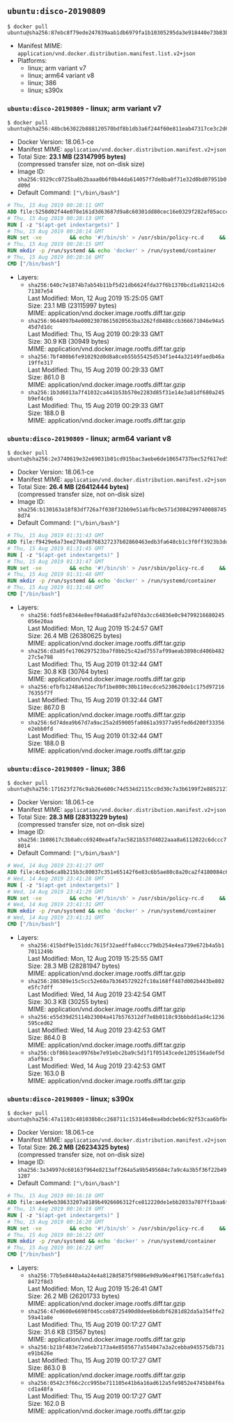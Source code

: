 ## `ubuntu:disco-20190809`

```console
$ docker pull ubuntu@sha256:87ebc8f79ede247039aab1db6979fa1b10305295da3e918440e73b83b0772ace
```

-	Manifest MIME: `application/vnd.docker.distribution.manifest.list.v2+json`
-	Platforms:
	-	linux; arm variant v7
	-	linux; arm64 variant v8
	-	linux; 386
	-	linux; s390x

### `ubuntu:disco-20190809` - linux; arm variant v7

```console
$ docker pull ubuntu@sha256:48bcb63022b888120570bdf8b1db3a6f244f60e811eab47317ce3c2d6c5a6c9f
```

-	Docker Version: 18.06.1-ce
-	Manifest MIME: `application/vnd.docker.distribution.manifest.v2+json`
-	Total Size: **23.1 MB (23147995 bytes)**  
	(compressed transfer size, not on-disk size)
-	Image ID: `sha256:9329cc0725ba8b2baaa0b6f0b44da614057f7de8ba0f71e32d0bd07951b0d09d`
-	Default Command: `["\/bin\/bash"]`

```dockerfile
# Thu, 15 Aug 2019 00:28:11 GMT
ADD file:5258d02f44e078e161d3d63687d9a8c60301dd80cec16e0329f282af05acccc7 in / 
# Thu, 15 Aug 2019 00:28:13 GMT
RUN [ -z "$(apt-get indextargets)" ]
# Thu, 15 Aug 2019 00:28:14 GMT
RUN set -xe 		&& echo '#!/bin/sh' > /usr/sbin/policy-rc.d 	&& echo 'exit 101' >> /usr/sbin/policy-rc.d 	&& chmod +x /usr/sbin/policy-rc.d 		&& dpkg-divert --local --rename --add /sbin/initctl 	&& cp -a /usr/sbin/policy-rc.d /sbin/initctl 	&& sed -i 's/^exit.*/exit 0/' /sbin/initctl 		&& echo 'force-unsafe-io' > /etc/dpkg/dpkg.cfg.d/docker-apt-speedup 		&& echo 'DPkg::Post-Invoke { "rm -f /var/cache/apt/archives/*.deb /var/cache/apt/archives/partial/*.deb /var/cache/apt/*.bin || true"; };' > /etc/apt/apt.conf.d/docker-clean 	&& echo 'APT::Update::Post-Invoke { "rm -f /var/cache/apt/archives/*.deb /var/cache/apt/archives/partial/*.deb /var/cache/apt/*.bin || true"; };' >> /etc/apt/apt.conf.d/docker-clean 	&& echo 'Dir::Cache::pkgcache ""; Dir::Cache::srcpkgcache "";' >> /etc/apt/apt.conf.d/docker-clean 		&& echo 'Acquire::Languages "none";' > /etc/apt/apt.conf.d/docker-no-languages 		&& echo 'Acquire::GzipIndexes "true"; Acquire::CompressionTypes::Order:: "gz";' > /etc/apt/apt.conf.d/docker-gzip-indexes 		&& echo 'Apt::AutoRemove::SuggestsImportant "false";' > /etc/apt/apt.conf.d/docker-autoremove-suggests
# Thu, 15 Aug 2019 00:28:15 GMT
RUN mkdir -p /run/systemd && echo 'docker' > /run/systemd/container
# Thu, 15 Aug 2019 00:28:16 GMT
CMD ["/bin/bash"]
```

-	Layers:
	-	`sha256:640c7e1874b7ab54b11bf5d21db6624fda37f6b1370bcd1a921142c671387e54`  
		Last Modified: Mon, 12 Aug 2019 15:25:05 GMT  
		Size: 23.1 MB (23115997 bytes)  
		MIME: application/vnd.docker.image.rootfs.diff.tar.gzip
	-	`sha256:9644097b4e00023078615020563ba3262fd8488ccb366671046e94a545d7d1dc`  
		Last Modified: Thu, 15 Aug 2019 00:29:33 GMT  
		Size: 30.9 KB (30949 bytes)  
		MIME: application/vnd.docker.image.rootfs.diff.tar.gzip
	-	`sha256:7bf400b6fe910292d0d8a8ceb55b55425d534f1e44a32149faedb46a19ffe317`  
		Last Modified: Thu, 15 Aug 2019 00:29:33 GMT  
		Size: 861.0 B  
		MIME: application/vnd.docker.image.rootfs.diff.tar.gzip
	-	`sha256:1b3d6013a7f41032ca441b53b570e2283d85f31e14e3a81df680a245b9ef4cb6`  
		Last Modified: Thu, 15 Aug 2019 00:29:33 GMT  
		Size: 188.0 B  
		MIME: application/vnd.docker.image.rootfs.diff.tar.gzip

### `ubuntu:disco-20190809` - linux; arm64 variant v8

```console
$ docker pull ubuntu@sha256:2e3740619e32e69031b01cd915bac3aebe6de10654737bec52f617ed56df7760
```

-	Docker Version: 18.06.1-ce
-	Manifest MIME: `application/vnd.docker.distribution.manifest.v2+json`
-	Total Size: **26.4 MB (26412444 bytes)**  
	(compressed transfer size, not on-disk size)
-	Image ID: `sha256:b130163a18f83df726a7f038f32bb9e51abfbc0e571d30842997400887458d74`
-	Default Command: `["\/bin\/bash"]`

```dockerfile
# Thu, 15 Aug 2019 01:31:43 GMT
ADD file:f9429e6a73ee270ad8768327237b02860463edb3fa648cb1c3f0ff3923b3dd83 in / 
# Thu, 15 Aug 2019 01:31:45 GMT
RUN [ -z "$(apt-get indextargets)" ]
# Thu, 15 Aug 2019 01:31:47 GMT
RUN set -xe 		&& echo '#!/bin/sh' > /usr/sbin/policy-rc.d 	&& echo 'exit 101' >> /usr/sbin/policy-rc.d 	&& chmod +x /usr/sbin/policy-rc.d 		&& dpkg-divert --local --rename --add /sbin/initctl 	&& cp -a /usr/sbin/policy-rc.d /sbin/initctl 	&& sed -i 's/^exit.*/exit 0/' /sbin/initctl 		&& echo 'force-unsafe-io' > /etc/dpkg/dpkg.cfg.d/docker-apt-speedup 		&& echo 'DPkg::Post-Invoke { "rm -f /var/cache/apt/archives/*.deb /var/cache/apt/archives/partial/*.deb /var/cache/apt/*.bin || true"; };' > /etc/apt/apt.conf.d/docker-clean 	&& echo 'APT::Update::Post-Invoke { "rm -f /var/cache/apt/archives/*.deb /var/cache/apt/archives/partial/*.deb /var/cache/apt/*.bin || true"; };' >> /etc/apt/apt.conf.d/docker-clean 	&& echo 'Dir::Cache::pkgcache ""; Dir::Cache::srcpkgcache "";' >> /etc/apt/apt.conf.d/docker-clean 		&& echo 'Acquire::Languages "none";' > /etc/apt/apt.conf.d/docker-no-languages 		&& echo 'Acquire::GzipIndexes "true"; Acquire::CompressionTypes::Order:: "gz";' > /etc/apt/apt.conf.d/docker-gzip-indexes 		&& echo 'Apt::AutoRemove::SuggestsImportant "false";' > /etc/apt/apt.conf.d/docker-autoremove-suggests
# Thu, 15 Aug 2019 01:31:48 GMT
RUN mkdir -p /run/systemd && echo 'docker' > /run/systemd/container
# Thu, 15 Aug 2019 01:31:48 GMT
CMD ["/bin/bash"]
```

-	Layers:
	-	`sha256:fdd5fe8344e8eef04a6ad8fa2af07da3cc64836e0c94799216680245056e20aa`  
		Last Modified: Mon, 12 Aug 2019 15:24:57 GMT  
		Size: 26.4 MB (26380625 bytes)  
		MIME: application/vnd.docker.image.rootfs.diff.tar.gzip
	-	`sha256:d3a85fe1706297523ba7f8bb25c42ad7557af99aeab3898cd406b48227c5e798`  
		Last Modified: Thu, 15 Aug 2019 01:32:44 GMT  
		Size: 30.8 KB (30764 bytes)  
		MIME: application/vnd.docker.image.rootfs.diff.tar.gzip
	-	`sha256:efbfb1248a612ec7bf1be800c30b110ecdce5230620de1c175d9721676355f7f`  
		Last Modified: Thu, 15 Aug 2019 01:32:44 GMT  
		Size: 867.0 B  
		MIME: application/vnd.docker.image.rootfs.diff.tar.gzip
	-	`sha256:6d74dea9b67d7a9ac25a2d59005fa0861a39377a95fed6d200f33356e2ebb0fd`  
		Last Modified: Thu, 15 Aug 2019 01:32:44 GMT  
		Size: 188.0 B  
		MIME: application/vnd.docker.image.rootfs.diff.tar.gzip

### `ubuntu:disco-20190809` - linux; 386

```console
$ docker pull ubuntu@sha256:171623f276c9ab26e600c74d534d2115cc0d30c7a3b6199f2e8852127d1a1b56
```

-	Docker Version: 18.06.1-ce
-	Manifest MIME: `application/vnd.docker.distribution.manifest.v2+json`
-	Total Size: **28.3 MB (28313229 bytes)**  
	(compressed transfer size, not on-disk size)
-	Image ID: `sha256:1b08617c3b0a0cc69240ea4fa7ac5821b537d4022aaa8a6112022c6dccc78014`
-	Default Command: `["\/bin\/bash"]`

```dockerfile
# Wed, 14 Aug 2019 23:41:27 GMT
ADD file:4c63e6ca8b215b3c80037c351e65142f6e83c6b5ae80c8a20ca2f4180084c66f in / 
# Wed, 14 Aug 2019 23:41:28 GMT
RUN [ -z "$(apt-get indextargets)" ]
# Wed, 14 Aug 2019 23:41:29 GMT
RUN set -xe 		&& echo '#!/bin/sh' > /usr/sbin/policy-rc.d 	&& echo 'exit 101' >> /usr/sbin/policy-rc.d 	&& chmod +x /usr/sbin/policy-rc.d 		&& dpkg-divert --local --rename --add /sbin/initctl 	&& cp -a /usr/sbin/policy-rc.d /sbin/initctl 	&& sed -i 's/^exit.*/exit 0/' /sbin/initctl 		&& echo 'force-unsafe-io' > /etc/dpkg/dpkg.cfg.d/docker-apt-speedup 		&& echo 'DPkg::Post-Invoke { "rm -f /var/cache/apt/archives/*.deb /var/cache/apt/archives/partial/*.deb /var/cache/apt/*.bin || true"; };' > /etc/apt/apt.conf.d/docker-clean 	&& echo 'APT::Update::Post-Invoke { "rm -f /var/cache/apt/archives/*.deb /var/cache/apt/archives/partial/*.deb /var/cache/apt/*.bin || true"; };' >> /etc/apt/apt.conf.d/docker-clean 	&& echo 'Dir::Cache::pkgcache ""; Dir::Cache::srcpkgcache "";' >> /etc/apt/apt.conf.d/docker-clean 		&& echo 'Acquire::Languages "none";' > /etc/apt/apt.conf.d/docker-no-languages 		&& echo 'Acquire::GzipIndexes "true"; Acquire::CompressionTypes::Order:: "gz";' > /etc/apt/apt.conf.d/docker-gzip-indexes 		&& echo 'Apt::AutoRemove::SuggestsImportant "false";' > /etc/apt/apt.conf.d/docker-autoremove-suggests
# Wed, 14 Aug 2019 23:41:31 GMT
RUN mkdir -p /run/systemd && echo 'docker' > /run/systemd/container
# Wed, 14 Aug 2019 23:41:31 GMT
CMD ["/bin/bash"]
```

-	Layers:
	-	`sha256:415bdf9e151ddc7615f32aedffa84ccc79db254e4ea739e672b4a5b17011249b`  
		Last Modified: Mon, 12 Aug 2019 15:25:55 GMT  
		Size: 28.3 MB (28281947 bytes)  
		MIME: application/vnd.docker.image.rootfs.diff.tar.gzip
	-	`sha256:286389e15c5cc52e60a7b364572922fc10a168ff487d002b443be802e5fc7dff`  
		Last Modified: Wed, 14 Aug 2019 23:42:54 GMT  
		Size: 30.3 KB (30255 bytes)  
		MIME: application/vnd.docker.image.rootfs.diff.tar.gzip
	-	`sha256:e55d39d25114b23004a417b576312df7e8b0118c93bbbdd1ad4c1236595ced62`  
		Last Modified: Wed, 14 Aug 2019 23:42:53 GMT  
		Size: 864.0 B  
		MIME: application/vnd.docker.image.rootfs.diff.tar.gzip
	-	`sha256:cbf86b1eac0976be7e91ebc2ba9c5d1f1f05143cede1205156adef5da5af9ac3`  
		Last Modified: Wed, 14 Aug 2019 23:42:53 GMT  
		Size: 163.0 B  
		MIME: application/vnd.docker.image.rootfs.diff.tar.gzip

### `ubuntu:disco-20190809` - linux; s390x

```console
$ docker pull ubuntu@sha256:47a1103c481038b8cc268711c153146e8ea4bdcbeb6c92f53caa6bfbc0a3374a
```

-	Docker Version: 18.06.1-ce
-	Manifest MIME: `application/vnd.docker.distribution.manifest.v2+json`
-	Total Size: **26.2 MB (26234325 bytes)**  
	(compressed transfer size, not on-disk size)
-	Image ID: `sha256:3a34997dc60163f964e8213aff264a5a9b5495684c7a9c4a3b5f36f22b491207`
-	Default Command: `["\/bin\/bash"]`

```dockerfile
# Thu, 15 Aug 2019 00:16:18 GMT
ADD file:ae4e9eb38633207a8189b4926606312fce812220de1ebb2033a707ff1baa6ff3 in / 
# Thu, 15 Aug 2019 00:16:19 GMT
RUN [ -z "$(apt-get indextargets)" ]
# Thu, 15 Aug 2019 00:16:20 GMT
RUN set -xe 		&& echo '#!/bin/sh' > /usr/sbin/policy-rc.d 	&& echo 'exit 101' >> /usr/sbin/policy-rc.d 	&& chmod +x /usr/sbin/policy-rc.d 		&& dpkg-divert --local --rename --add /sbin/initctl 	&& cp -a /usr/sbin/policy-rc.d /sbin/initctl 	&& sed -i 's/^exit.*/exit 0/' /sbin/initctl 		&& echo 'force-unsafe-io' > /etc/dpkg/dpkg.cfg.d/docker-apt-speedup 		&& echo 'DPkg::Post-Invoke { "rm -f /var/cache/apt/archives/*.deb /var/cache/apt/archives/partial/*.deb /var/cache/apt/*.bin || true"; };' > /etc/apt/apt.conf.d/docker-clean 	&& echo 'APT::Update::Post-Invoke { "rm -f /var/cache/apt/archives/*.deb /var/cache/apt/archives/partial/*.deb /var/cache/apt/*.bin || true"; };' >> /etc/apt/apt.conf.d/docker-clean 	&& echo 'Dir::Cache::pkgcache ""; Dir::Cache::srcpkgcache "";' >> /etc/apt/apt.conf.d/docker-clean 		&& echo 'Acquire::Languages "none";' > /etc/apt/apt.conf.d/docker-no-languages 		&& echo 'Acquire::GzipIndexes "true"; Acquire::CompressionTypes::Order:: "gz";' > /etc/apt/apt.conf.d/docker-gzip-indexes 		&& echo 'Apt::AutoRemove::SuggestsImportant "false";' > /etc/apt/apt.conf.d/docker-autoremove-suggests
# Thu, 15 Aug 2019 00:16:22 GMT
RUN mkdir -p /run/systemd && echo 'docker' > /run/systemd/container
# Thu, 15 Aug 2019 00:16:22 GMT
CMD ["/bin/bash"]
```

-	Layers:
	-	`sha256:77b5e8440a4a24e4a8128d5875f9806e9d9a96e4f961758fca9efda18472f8d3`  
		Last Modified: Mon, 12 Aug 2019 15:26:41 GMT  
		Size: 26.2 MB (26201733 bytes)  
		MIME: application/vnd.docker.image.rootfs.diff.tar.gzip
	-	`sha256:47e0600e6698f045cceb8725490d0dee6b6dbf6281d82da5a354ffe259a41a8e`  
		Last Modified: Thu, 15 Aug 2019 00:17:27 GMT  
		Size: 31.6 KB (31567 bytes)  
		MIME: application/vnd.docker.image.rootfs.diff.tar.gzip
	-	`sha256:b21bf483e72a6eb7173a4e8585677a554047a3a2cebba945575db731e91b626e`  
		Last Modified: Thu, 15 Aug 2019 00:17:27 GMT  
		Size: 863.0 B  
		MIME: application/vnd.docker.image.rootfs.diff.tar.gzip
	-	`sha256:0542c3f66c2cc995be711105e41b6a16ad612a5fe9852e4745b84f6acd1a48fa`  
		Last Modified: Thu, 15 Aug 2019 00:17:27 GMT  
		Size: 162.0 B  
		MIME: application/vnd.docker.image.rootfs.diff.tar.gzip
